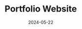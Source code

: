 ---
draft: false
title: "Portfolio Website"
description: "My personal portfolio website."
date: 2024-05-22
url: https://github.com/nTh0rn/nth0rn.github.io
tags: ["HTML CSS JS", "Web Design"]
language: "HTML/CSS/JS/Astro/Tailwind"
---